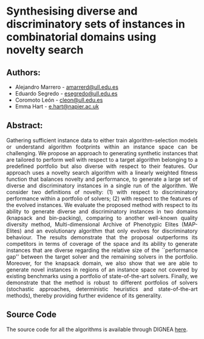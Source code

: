 # Synthesising diverse and discriminatory sets of instances in combinatorial domains using novelty search

## Authors:

- Alejandro Marrero - amarrerd@ull.edu.es
- Eduardo Segredo - esegredo@ull.edu.es
- Coromoto León - cleon@ull.edu.es
- Emma Hart - e.hart@napier.ac.uk

## Abstract:
<div style="text-align: justify"> 
Gathering sufficient instance data to either train algorithm-selection models or understand algorithm footprints within an instance space can be challenging. We propose an approach to generating synthetic instances that are tailored to perform well with respect to a target algorithm belonging to a predefined portfolio but also diverse with respect to their features. Our approach uses a novelty search algorithm with a linearly weighted fitness function that balances novelty and performance, to generate a large set of diverse and discriminatory instances in a single run of the algorithm. We consider two definitions of novelty: (1) with respect to discriminatory performance within a portfolio of solvers; (2) with respect to the features of the evolved instances. We evaluate the proposed method with respect to its ability to generate diverse and discriminatory instances in two domains (knapsack and bin-packing), comparing to another well-known quality diversity method, Multi-dimensional Archive of Phenotypic Elites (MAP-Elites) and an evolutionary algorithm that only evolves for discriminatory behaviour. The results demonstrate that the proposal outperforms its competitors in terms of coverage of the space and its ability to generate instances that are diverse regarding the relative size of the ``performance gap'' between the target solver and the remaining solvers in the portfolio. Moreover, for the knapsack domain, we also show that we are able to generate novel instances in regions of an instance space not covered by existing benchmarks using a portfolio of state-of-the-art solvers. Finally, we demonstrate that the method is robust to different portfolios of solvers (stochastic approaches, deterministic heuristics and state-of-the-art methods), thereby providing further evidence of its generality.
</div>

## Source Code

The source code for all the algorithms is available through DIGNEA [here](https://github.com/DIGNEA/dignea).